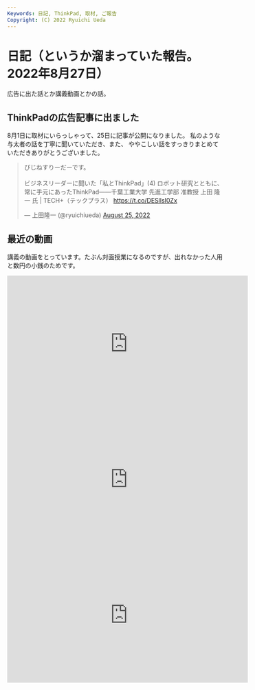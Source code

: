 ```yaml
---
Keywords: 日記, ThinkPad, 取材, ご報告
Copyright: (C) 2022 Ryuichi Ueda
---
```


# 日記（というか溜まっていた報告。2022年8月27日）

広告に出た話とか講義動画とかの話。

## ThinkPadの広告記事に出ました

8月1日に取材にいらっしゃって、25日に記事が公開になりました。
私のような与太者の話を丁寧に聞いていただき、また、
ややこしい話をすっきりまとめていただきありがとうございました。

<blockquote class="twitter-tweet" data-partner="tweetdeck"><p lang="ja" dir="ltr">びじねすりーだーです。<br><br>ビジネスリーダーに聞いた「私とThinkPad」(4) ロボット研究とともに、常に手元にあったThinkPad――千葉工業大学 先進工学部 准教授 上田 隆一 氏 | TECH+（テックプラス） <a href="https://t.co/DESllsI0Zx">https://t.co/DESllsI0Zx</a></p>&mdash; 上田隆一 (@ryuichiueda) <a href="https://twitter.com/ryuichiueda/status/1562622118570823681?ref_src=twsrc%5Etfw">August 25, 2022</a></blockquote>
<script async src="https://platform.twitter.com/widgets.js" charset="utf-8"></script>

## 最近の動画

講義の動画をとっています。たぶん対面授業になるのですが、出れなかった人用と数円の小銭のためです。

<iframe width="560" height="315" src="https://www.youtube.com/embed/9HPLMhKvecY" title="YouTube video player" frameborder="0" allow="accelerometer; autoplay; clipboard-write; encrypted-media; gyroscope; picture-in-picture" allowfullscreen></iframe>

<iframe width="560" height="315" src="https://www.youtube.com/embed/E6Ch8OIVeRY" title="YouTube video player" frameborder="0" allow="accelerometer; autoplay; clipboard-write; encrypted-media; gyroscope; picture-in-picture" allowfullscreen></iframe>

<iframe width="560" height="315" src="https://www.youtube.com/embed/mBhtD08f5KY" title="YouTube video player" frameborder="0" allow="accelerometer; autoplay; clipboard-write; encrypted-media; gyroscope; picture-in-picture" allowfullscreen></iframe>
